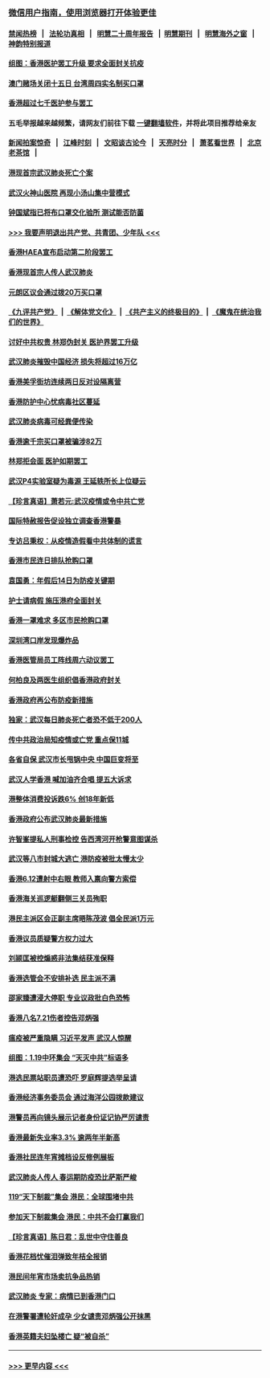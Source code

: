 ### [微信用户指南，使用浏览器打开体验更佳](https://github.com/gfw-breaker/banned-news1/blob/master/indexes/wechat-guide.md?t=0)
#### [禁闻热榜](热点新闻.md?t=0)  &nbsp;&nbsp;|&nbsp;&nbsp; [法轮功真相](https://github.com/gfw-breaker/truth/blob/master/README.md?t=0) &nbsp;&nbsp;|&nbsp;&nbsp; [明慧二十周年报告](https://github.com/gfw-breaker/mh-reports/blob/master/README.md?t=0) &nbsp;&nbsp;|&nbsp;&nbsp;[明慧期刊](https://github.com/gfw-breaker/mh-qikan) &nbsp;&nbsp;|&nbsp;&nbsp; [明慧海外之窗](https://github.com/gfw-breaker/mh-news/blob/master/README.md?t=0) &nbsp;&nbsp;|&nbsp;&nbsp; [神韵特别报道](https://github.com/gfw-breaker/mh-news/blob/master/shenyun.md?t=0)
#### [组图：香港医护罢工升级 要求全面封关抗疫](../pages/nsc415/n11844107.md?t=02060033) 
#### [澳门赌场关闭十五日 台湾周四实名制买口罩](../pages/nsc415/n11845083.md?t=02060033) 
#### [香港超过七千医护参与罢工](../pages/nsc415/n11845051.md?t=02060033) 
#### 五毛举报越来越频繁，请网友们前往下载 [一键翻墙软件](https://github.com/gfw-breaker/ssr-accounts)，并将此项目推荐给亲友
#### [新闻拍案惊奇](https://github.com/gfw-breaker/banned-news1/blob/master/pages/link4.md) &nbsp;&nbsp;|&nbsp;&nbsp; [江峰时刻](https://github.com/gfw-breaker/banned-news1/blob/master/pages/link4.md) &nbsp;&nbsp;|&nbsp;&nbsp; [文昭谈古论今](https://github.com/gfw-breaker/banned-news1/blob/master/pages/link4.md) &nbsp;&nbsp;|&nbsp;&nbsp; [天亮时分](https://github.com/gfw-breaker/banned-news1/blob/master/pages/link4.md) &nbsp;&nbsp;|&nbsp;&nbsp; [萧茗看世界](https://github.com/gfw-breaker/banned-news1/blob/master/pages/link4.md) &nbsp;&nbsp;|&nbsp;&nbsp; [北京老茶馆](https://github.com/gfw-breaker/banned-news1/blob/master/pages/link4.md) &nbsp;&nbsp;|&nbsp;&nbsp; 
#### [港现首宗武汉肺炎死亡个案](../pages/nsc415/n11844998.md?t=02060033) 
#### [武汉火神山医院 再现小汤山集中营模式](../pages/nsc415/n11844763.md?t=02060033) 
#### [钟国斌指已将布口罩交化验所 测试能否防菌](../pages/nsc415/n11842783.md?t=02060033) 
#### [>>> 我要声明退出共产党、共青团、少年队 <<<](https://github.com/begood0513/goodnews/blob/master/quit/letter.md) 
#### [香港HAEA宣布启动第二阶段罢工](../pages/nsc415/n11842723.md?t=02060033) 
#### [香港现首宗人传人武汉肺炎](../pages/nsc415/n11842766.md?t=02060033) 
#### [元朗区议会通过拨20万买口罩](../pages/nsc415/n11842754.md?t=02060033) 
#### [《九评共产党》](https://github.com/begood0513/9ping.md/blob/master/README.md) &nbsp;|&nbsp; [《解体党文化》](../../../../jtdwh.md/blob/master/README.md)  &nbsp;|&nbsp; [《共产主义的终极目的》](../../../../gczydzjmd.md/blob/master/README.md) &nbsp;|&nbsp; [《魔鬼在统治我们的世界》](../../../../mgztzwmdsj.md/blob/master/README.md) 
#### [讨好中共权贵 林郑伪封关 医护界罢工升级](../pages/nsc415/n11842359.md?t=02060033) 
#### [武汉肺炎摧毁中国经济 损失将超过16万亿](../pages/nsc415/n11839723.md?t=02060033) 
#### [香港美孚街坊连续两日反对设隔离营](../pages/nsc415/n11839962.md?t=02060033) 
#### [香港防护中心忧病毒社区蔓延](../pages/nsc415/n11839933.md?t=02060033) 
#### [武汉肺炎病毒可经粪便传染](../pages/nsc415/n11839939.md?t=02060033) 
#### [香港逾千宗买口罩被骗涉82万](../pages/nsc415/n11839914.md?t=02060033) 
#### [林郑拒会面 医护如期罢工](../pages/nsc415/n11839892.md?t=02060033) 
#### [武汉P4实验室疑为毒源 王延轶所长上位疑云](../pages/nsc415/n11835543.md?t=02060033) 
#### [【珍言真语】萧若元:武汉疫情或令中共亡党](../pages/nsc415/n11829394.md?t=02060033) 
#### [国际特赦报告促设独立调查香港警暴](../pages/nsc415/n11833845.md?t=02060033) 
#### [专访吕秉权：从疫情造假看中共体制的谎言](../pages/nsc415/n11833813.md?t=02060033) 
#### [香港市民连日排队抢购口罩](../pages/nsc415/n11833794.md?t=02060033) 
#### [袁国勇：年假后14日为防疫关键期](../pages/nsc415/n11831088.md?t=02060033) 
#### [护士请病假 施压港府全面封关](../pages/nsc415/n11831030.md?t=02060033) 
#### [香港一罩难求 多区市民抢购口罩](../pages/nsc415/n11831002.md?t=02060033) 
#### [深圳湾口岸发现爆炸品](../pages/nsc415/n11828802.md?t=02060033) 
#### [香港医管局员工阵线周六动议罢工](../pages/nsc415/n11828762.md?t=02060033) 
#### [何柏良及两医生组织倡香港政府封关](../pages/nsc415/n11828749.md?t=02060033) 
#### [香港政府再公布防疫新措施](../pages/nsc415/n11828716.md?t=02060033) 
#### [独家：武汉每日肺炎死亡者恐不低于200人](../pages/nsc415/n11828240.md?t=02060033) 
#### [传中共政治局知疫情或亡党 重点保11城](../pages/nsc415/n11828145.md?t=02060033) 
#### [各省自保 武汉市长甩锅中央 中国巨变将至](../pages/nsc415/n11828021.md?t=02060033) 
#### [武汉人学香港 喊加油齐合唱 提五大诉求](../pages/nsc415/n11827046.md?t=02060033) 
#### [港整体消费投诉跌6% 创18年新低](../pages/nsc415/n11817280.md?t=02060033) 
#### [香港政府公布武汉肺炎最新措施](../pages/nsc415/n11817152.md?t=02060033) 
#### [许智峯提私人刑事检控 告西湾河开枪警意图谋杀](../pages/nsc415/n11817132.md?t=02060033) 
#### [武汉等八市封城大逃亡 港防疫被批太慢太少](../pages/nsc415/n11817058.md?t=02060033) 
#### [香港6.12遭射中右眼 教师入禀向警方索偿](../pages/nsc415/n11814678.md?t=02060033) 
#### [香港海关巡逻艇翻侧三关员殉职](../pages/nsc415/n11814604.md?t=02060033) 
#### [港民主派区会正副主席晤陈茂波 倡全民派1万元](../pages/nsc415/n11814582.md?t=02060033) 
#### [香港议员质疑警方权力过大](../pages/nsc415/n11814560.md?t=02060033) 
#### [刘颕匡被控煽惑非法集结获准保释](../pages/nsc415/n11811727.md?t=02060033) 
#### [香港选管会不安排补选 民主派不满](../pages/nsc415/n11811691.md?t=02060033) 
#### [邵家臻遭浸大停职 专业议政批白色恐怖](../pages/nsc415/n11811670.md?t=02060033) 
#### [香港八名7.21伤者控告邓炳强](../pages/nsc415/n11811623.md?t=02060033) 
#### [瘟疫被严重隐瞒 习近平发声 武汉人惊醒](../pages/nsc415/n11811186.md?t=02060033) 
#### [组图：1.19中环集会 “天灭中共”标语多](../pages/nsc415/n11809514.md?t=02060033) 
#### [港选民票站职员遭恐吓 罗庭辉提选举呈请](../pages/nsc415/n11808914.md?t=02060033) 
#### [香港经济事务委员会 通过海洋公园拨款建议](../pages/nsc415/n11808906.md?t=02060033) 
#### [港警员再向镜头展示记者身份证记协严厉谴责](../pages/nsc415/n11808888.md?t=02060033) 
#### [香港最新失业率3.3% 逾两年半新高](../pages/nsc415/n11808887.md?t=02060033) 
#### [香港社民连年宵摊档设反修例展板](../pages/nsc415/n11808857.md?t=02060033) 
#### [武汉肺炎人传人 春运期防疫恐比萨斯严峻](../pages/nsc415/n11808739.md?t=02060033) 
#### [119“天下制裁”集会 港民：全球围堵中共](../pages/nsc415/n11806318.md?t=02060033) 
#### [参加天下制裁集会 港民：中共不会打赢我们](../pages/nsc415/n11806596.md?t=02060033) 
#### [【珍言真语】陈日君：乱世中守住善良](../pages/nsc415/n11806247.md?t=02060033) 
#### [香港花档忧催泪弹致年桔全报销](../pages/nsc415/n11806130.md?t=02060033) 
#### [港民间年宵市场卖抗争品热销](../pages/nsc415/n11806073.md?t=02060033) 
#### [武汉肺炎 专家：病情已到香港门口](../pages/nsc415/n11806020.md?t=02060033) 
#### [在港警署遭轮奸成孕 少女谴责邓炳强公开抹黑](../pages/nsc415/n11805981.md?t=02060033) 
#### [香港英籍夫妇坠楼亡 疑“被自杀”](../pages/nsc415/n11805937.md?t=02060033) 

----
#### [ >>> 更早内容 <<< ](../indexes/nsc415-earlier.md)
